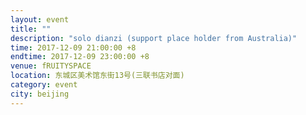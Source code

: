 ```yaml
---
layout: event
title: ""
description: "solo dianzi (support place holder from Australia)"
time: 2017-12-09 21:00:00 +8
endtime: 2017-12-09 23:00:00 +8
venue: fRUITYSPACE
location: 东城区美术馆东街13号(三联书店对面)
category: event
city: beijing
---
```

